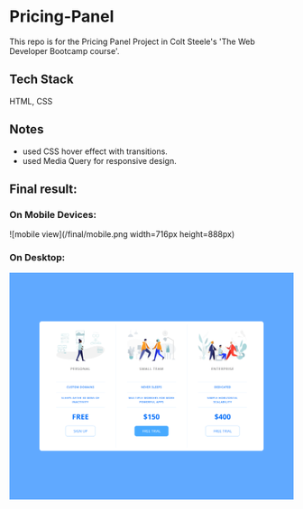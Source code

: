 # Pricing-Panel
This repo is for the Pricing Panel Project in Colt Steele's 'The Web Developer Bootcamp course'.

## Tech Stack
HTML, CSS

## Notes
- used CSS hover effect with transitions.
- used Media Query for responsive design.

## Final result:
### On Mobile Devices:
![mobile view](/final/mobile.png width=716px height=888px)

### On Desktop:
![Desktop view](/final/desktop.png)